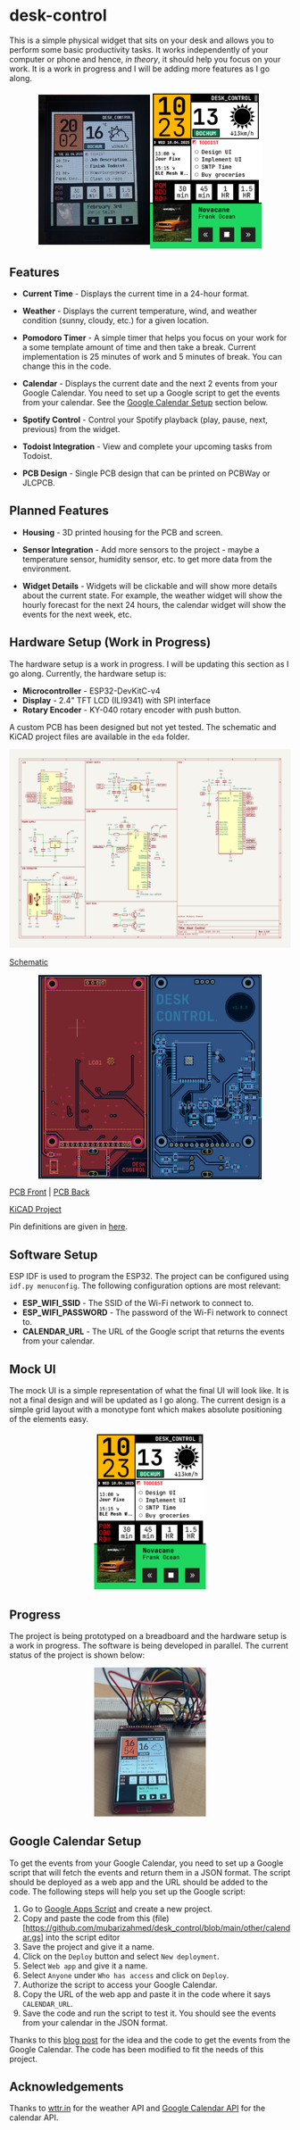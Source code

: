 # desk-control

This is a simple physical widget that sits on your desk and allows you to perform some basic productivity tasks. It works independently of your computer or phone and hence, _in theory_, it should help you focus on your work. It is a work in progress and I will be adding more features as I go along.

<div align="center" style="display: flex; justify-content: center; align-items: center;">
  <img src="docs/current.jpg" alt="Actual UI" width="200"/>
  <img src="docs/Mockup.png" alt="Mock UI" width="200"/>
</div>

## Features

- **Current Time** - Displays the current time in a 24-hour format.
- **Weather** - Displays the current temperature, wind, and weather condition (sunny, cloudy, etc.) for a given location.
- **Pomodoro Timer** - A simple timer that helps you focus on your work for a some template amount of time and then take a break. Current implementation is 25 minutes of work and 5 minutes of break. You can change this in the code.
- **Calendar** - Displays the current date and the next 2 events from your Google Calendar. You need to set up a Google script to get the events from your calendar. See the [Google Calendar Setup](#google-calendar-setup) section below.

- **Spotify Control** - Control your Spotify playback (play, pause, next, previous) from the widget.

- **Todoist Integration** - View and complete your upcoming tasks from Todoist.

- **PCB Design** - Single PCB design that can be printed on PCBWay or JLCPCB.

## Planned Features

- **Housing** - 3D printed housing for the PCB and screen.

- **Sensor Integration** - Add more sensors to the project - maybe a temperature sensor, humidity sensor, etc. to get more data from the environment.

- **Widget Details** - Widgets will be clickable and will show more details about the current state. For example, the weather widget will show the hourly forecast for the next 24 hours, the calendar widget will show the events for the next week, etc.

## Hardware Setup (Work in Progress)

The hardware setup is a work in progress. I will be updating this section as I go along. Currently, the hardware setup is:

- **Microcontroller** - ESP32-DevKitC-v4
- **Display** - 2.4" TFT LCD (ILI9341) with SPI interface
- **Rotary Encoder** - KY-040 rotary encoder with push button.

A custom PCB has been designed but not yet tested. The schematic and KiCAD project files are available in the `eda` folder.

<div align="center">
  <img src="eda/desk_control_schematic_color.png" alt="Schematic" />
</div>

[Schematic](eda/desk_control_schematic_color.png)

<div align="center" style="display: flex; justify-content: center; align-items: center;">
  <img src="eda/front.png" alt="PCB Front" width="200"/>
  <img src="eda/back.png" alt="PCB Back" width="200"/>
</div>

[PCB Front](eda/front.png) | [PCB Back](eda/back.png)

[KiCAD Project](eda/desk_control)

Pin definitions are given in [here](/main/pin_definitions.h).

## Software Setup

ESP IDF is used to program the ESP32. The project can be configured using `idf.py menuconfig`. The following configuration options are most relevant:

- **ESP_WIFI_SSID** - The SSID of the Wi-Fi network to connect to.
- **ESP_WIFI_PASSWORD** - The password of the Wi-Fi network to connect to.
- **CALENDAR_URL** - The URL of the Google script that returns the events from your calendar.

## Mock UI

The mock UI is a simple representation of what the final UI will look like. It is not a final design and will be updated as I go along. The current design is a simple grid layout with a monotype font which makes absolute positioning of the elements easy.

<div align="center">
  <img src="docs/Mockup.png" alt="Mock UI" width="200"/>
</div>

## Progress

The project is being prototyped on a breadboard and the hardware setup is a work in progress. The software is being developed in parallel. The current status of the project is shown below:

<div align="center">
  <img src="docs/progress.png" alt="Progress" width="200"/>
</div>

## Google Calendar Setup

To get the events from your Google Calendar, you need to set up a Google script that will fetch the events and return them in a JSON format. The script should be deployed as a web app and the URL should be added to the code. The following steps will help you set up the Google script:

1. Go to [Google Apps Script](https://script.google.com/) and create a new project.
2. Copy and paste the code from this (file)[https://github.com/mubarizahmed/desk_control/blob/main/other/calendar.gs] into the script editor
3. Save the project and give it a name.
4. Click on the `Deploy` button and select `New deployment`.
5. Select `Web app` and give it a name.
6. Select `Anyone` under `Who has access` and click on `Deploy`.
7. Authorize the script to access your Google Calendar.
8. Copy the URL of the web app and paste it in the code where it says `CALENDAR_URL`.
9. Save the code and run the script to test it. You should see the events from your calendar in the JSON format.

Thanks to this [blog post](https://www.instructables.com/E-Ink-Family-Calendar-Using-ESP32/) for the idea and the code to get the events from the Google Calendar. The code has been modified to fit the needs of this project.

## Acknowledgements

Thanks to [wttr.in](https://wttr.in/) for the weather API and [Google Calendar API](https://developers.google.com/calendar) for the calendar API.
